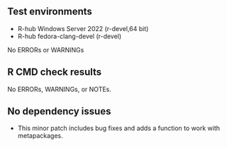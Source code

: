 ## Test environments
- R-hub Windows Server 2022 (r-devel,64 bit)  
- R-hub fedora-clang-devel (r-devel)

No ERRORs or WARNINGs

## R CMD check results
No ERRORs, WARNINGs, or NOTEs. 
  
## No dependency issues

* This minor patch includes bug fixes and adds a function to work with metapackages.
